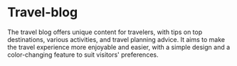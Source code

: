 # Travel-blog
The travel blog offers unique content for travelers, with tips on top destinations, various activities, and travel planning advice. It aims to make the travel experience more enjoyable and easier, with a simple design and a color-changing feature to suit visitors' preferences.
